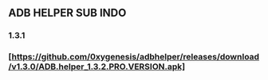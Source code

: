 ## ADB HELPER SUB INDO
### 1.3.1
### [https://github.com/0xygenesis/adbhelper/releases/download/v1.3.0/ADB.helper_1.3.2.PRO.VERSION.apk]
